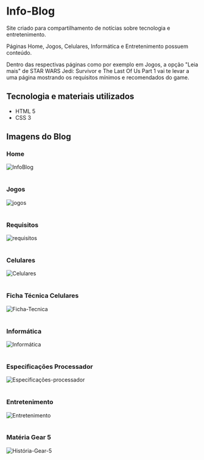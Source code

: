 <h1>Info-Blog</h1>
<p></p>Site criado para compartilhamento de notícias sobre tecnologia e entretenimento.</p>
<p></p>Páginas Home, Jogos, Celulares, Informática e Entretenimento possuem conteúdo.</p> 
<p></p>Dentro das respectivas páginas como por exemplo em Jogos, a opção "Leia mais" de STAR WARS Jedi: Survivor e The Last Of Us Part 1 
vai te levar a uma página mostrando os requisitos mínimos e recomendados do game.</p>

## Tecnologia e materiais utilizados
+ HTML 5
+ CSS 3

## Imagens do Blog
### Home
![InfoBlog](https://github.com/Matheus0016/Blog_de_noticias_tecnologias_entretenimento/assets/119771263/10b0d1e7-d773-4b1f-9d78-a50f5557feb7)
<br><br>
### Jogos
![jogos](https://github.com/Matheus0016/Blog_de_noticias_tecnologias_entretenimento/assets/119771263/565c2889-d240-4403-9f43-359aeb35704e)
<br><br>
### Requisitos
![requisitos](https://github.com/Matheus0016/Blog_de_noticias_tecnologias_entretenimento/assets/119771263/b95ded40-2b25-4f6e-ac6a-74bece593b2d)
<br><br>
### Celulares
![Celulares](https://github.com/Matheus0016/Blog_de_noticias_tecnologias_entretenimento/assets/119771263/d5813c03-3c94-4120-a43c-59d4ce4ce18e)
<br><br>
### Ficha Técnica Celulares
![Ficha-Tecnica](https://github.com/Matheus0016/Blog_de_noticias_tecnologias_entretenimento/assets/119771263/6f315e4b-6d7c-4cf9-b895-94f0cd92c1ed)
<br><br>
### Informática
![Informática](https://github.com/Matheus0016/Blog_de_noticias_tecnologias_entretenimento/assets/119771263/78dfa66e-b4ef-42f1-b3ef-d487471ff216)
<br><br>
### Especificações Processador
![Especificações-processador](https://github.com/Matheus0016/Blog_de_noticias_tecnologias_entretenimento/assets/119771263/968f58d9-c243-4321-93d1-6a4a615ac27c)
<br><br>
### Entretenimento
![Entretenimento](https://github.com/Matheus0016/Blog_de_noticias_tecnologias_entretenimento/assets/119771263/9459c24c-e37c-422f-947f-1768328f5524)
<br><br>
### Matéria Gear 5
![História-Gear-5](https://github.com/Matheus0016/Blog_de_noticias_tecnologias_entretenimento/assets/119771263/10948e5b-646b-4cc2-8ed3-6f5493a2e4fb)


